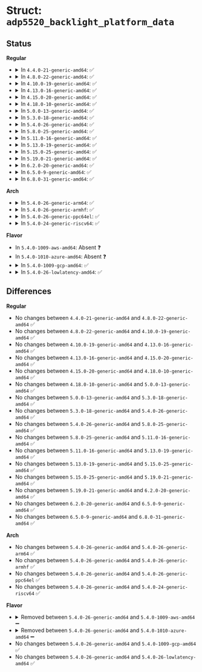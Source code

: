 # Struct: <code>adp5520_backlight_platform_data</code>

## Status
<b>Regular</b>
<ul>
<li>
<details>
<summary>In <code>4.4.0-21-generic-amd64</code>: ✅</summary>

```c
struct adp5520_backlight_platform_data {
    u8 fade_in;
    u8 fade_out;
    u8 fade_led_law;
    u8 en_ambl_sens;
    u8 abml_filt;
    u8 l1_daylight_max;
    u8 l1_daylight_dim;
    u8 l2_office_max;
    u8 l2_office_dim;
    u8 l3_dark_max;
    u8 l3_dark_dim;
    u8 l2_trip;
    u8 l2_hyst;
    u8 l3_trip;
    u8 l3_hyst;
}
```
</details>
</li>
<li>
<details>
<summary>In <code>4.8.0-22-generic-amd64</code>: ✅</summary>

```c
struct adp5520_backlight_platform_data {
    u8 fade_in;
    u8 fade_out;
    u8 fade_led_law;
    u8 en_ambl_sens;
    u8 abml_filt;
    u8 l1_daylight_max;
    u8 l1_daylight_dim;
    u8 l2_office_max;
    u8 l2_office_dim;
    u8 l3_dark_max;
    u8 l3_dark_dim;
    u8 l2_trip;
    u8 l2_hyst;
    u8 l3_trip;
    u8 l3_hyst;
}
```
</details>
</li>
<li>
<details>
<summary>In <code>4.10.0-19-generic-amd64</code>: ✅</summary>

```c
struct adp5520_backlight_platform_data {
    u8 fade_in;
    u8 fade_out;
    u8 fade_led_law;
    u8 en_ambl_sens;
    u8 abml_filt;
    u8 l1_daylight_max;
    u8 l1_daylight_dim;
    u8 l2_office_max;
    u8 l2_office_dim;
    u8 l3_dark_max;
    u8 l3_dark_dim;
    u8 l2_trip;
    u8 l2_hyst;
    u8 l3_trip;
    u8 l3_hyst;
}
```
</details>
</li>
<li>
<details>
<summary>In <code>4.13.0-16-generic-amd64</code>: ✅</summary>

```c
struct adp5520_backlight_platform_data {
    u8 fade_in;
    u8 fade_out;
    u8 fade_led_law;
    u8 en_ambl_sens;
    u8 abml_filt;
    u8 l1_daylight_max;
    u8 l1_daylight_dim;
    u8 l2_office_max;
    u8 l2_office_dim;
    u8 l3_dark_max;
    u8 l3_dark_dim;
    u8 l2_trip;
    u8 l2_hyst;
    u8 l3_trip;
    u8 l3_hyst;
}
```
</details>
</li>
<li>
<details>
<summary>In <code>4.15.0-20-generic-amd64</code>: ✅</summary>

```c
struct adp5520_backlight_platform_data {
    u8 fade_in;
    u8 fade_out;
    u8 fade_led_law;
    u8 en_ambl_sens;
    u8 abml_filt;
    u8 l1_daylight_max;
    u8 l1_daylight_dim;
    u8 l2_office_max;
    u8 l2_office_dim;
    u8 l3_dark_max;
    u8 l3_dark_dim;
    u8 l2_trip;
    u8 l2_hyst;
    u8 l3_trip;
    u8 l3_hyst;
}
```
</details>
</li>
<li>
<details>
<summary>In <code>4.18.0-10-generic-amd64</code>: ✅</summary>

```c
struct adp5520_backlight_platform_data {
    u8 fade_in;
    u8 fade_out;
    u8 fade_led_law;
    u8 en_ambl_sens;
    u8 abml_filt;
    u8 l1_daylight_max;
    u8 l1_daylight_dim;
    u8 l2_office_max;
    u8 l2_office_dim;
    u8 l3_dark_max;
    u8 l3_dark_dim;
    u8 l2_trip;
    u8 l2_hyst;
    u8 l3_trip;
    u8 l3_hyst;
}
```
</details>
</li>
<li>
<details>
<summary>In <code>5.0.0-13-generic-amd64</code>: ✅</summary>

```c
struct adp5520_backlight_platform_data {
    u8 fade_in;
    u8 fade_out;
    u8 fade_led_law;
    u8 en_ambl_sens;
    u8 abml_filt;
    u8 l1_daylight_max;
    u8 l1_daylight_dim;
    u8 l2_office_max;
    u8 l2_office_dim;
    u8 l3_dark_max;
    u8 l3_dark_dim;
    u8 l2_trip;
    u8 l2_hyst;
    u8 l3_trip;
    u8 l3_hyst;
}
```
</details>
</li>
<li>
<details>
<summary>In <code>5.3.0-18-generic-amd64</code>: ✅</summary>

```c
struct adp5520_backlight_platform_data {
    u8 fade_in;
    u8 fade_out;
    u8 fade_led_law;
    u8 en_ambl_sens;
    u8 abml_filt;
    u8 l1_daylight_max;
    u8 l1_daylight_dim;
    u8 l2_office_max;
    u8 l2_office_dim;
    u8 l3_dark_max;
    u8 l3_dark_dim;
    u8 l2_trip;
    u8 l2_hyst;
    u8 l3_trip;
    u8 l3_hyst;
}
```
</details>
</li>
<li>
<details>
<summary>In <code>5.4.0-26-generic-amd64</code>: ✅</summary>

```c
struct adp5520_backlight_platform_data {
    u8 fade_in;
    u8 fade_out;
    u8 fade_led_law;
    u8 en_ambl_sens;
    u8 abml_filt;
    u8 l1_daylight_max;
    u8 l1_daylight_dim;
    u8 l2_office_max;
    u8 l2_office_dim;
    u8 l3_dark_max;
    u8 l3_dark_dim;
    u8 l2_trip;
    u8 l2_hyst;
    u8 l3_trip;
    u8 l3_hyst;
}
```
</details>
</li>
<li>
<details>
<summary>In <code>5.8.0-25-generic-amd64</code>: ✅</summary>

```c
struct adp5520_backlight_platform_data {
    u8 fade_in;
    u8 fade_out;
    u8 fade_led_law;
    u8 en_ambl_sens;
    u8 abml_filt;
    u8 l1_daylight_max;
    u8 l1_daylight_dim;
    u8 l2_office_max;
    u8 l2_office_dim;
    u8 l3_dark_max;
    u8 l3_dark_dim;
    u8 l2_trip;
    u8 l2_hyst;
    u8 l3_trip;
    u8 l3_hyst;
}
```
</details>
</li>
<li>
<details>
<summary>In <code>5.11.0-16-generic-amd64</code>: ✅</summary>

```c
struct adp5520_backlight_platform_data {
    u8 fade_in;
    u8 fade_out;
    u8 fade_led_law;
    u8 en_ambl_sens;
    u8 abml_filt;
    u8 l1_daylight_max;
    u8 l1_daylight_dim;
    u8 l2_office_max;
    u8 l2_office_dim;
    u8 l3_dark_max;
    u8 l3_dark_dim;
    u8 l2_trip;
    u8 l2_hyst;
    u8 l3_trip;
    u8 l3_hyst;
}
```
</details>
</li>
<li>
<details>
<summary>In <code>5.13.0-19-generic-amd64</code>: ✅</summary>

```c
struct adp5520_backlight_platform_data {
    u8 fade_in;
    u8 fade_out;
    u8 fade_led_law;
    u8 en_ambl_sens;
    u8 abml_filt;
    u8 l1_daylight_max;
    u8 l1_daylight_dim;
    u8 l2_office_max;
    u8 l2_office_dim;
    u8 l3_dark_max;
    u8 l3_dark_dim;
    u8 l2_trip;
    u8 l2_hyst;
    u8 l3_trip;
    u8 l3_hyst;
}
```
</details>
</li>
<li>
<details>
<summary>In <code>5.15.0-25-generic-amd64</code>: ✅</summary>

```c
struct adp5520_backlight_platform_data {
    u8 fade_in;
    u8 fade_out;
    u8 fade_led_law;
    u8 en_ambl_sens;
    u8 abml_filt;
    u8 l1_daylight_max;
    u8 l1_daylight_dim;
    u8 l2_office_max;
    u8 l2_office_dim;
    u8 l3_dark_max;
    u8 l3_dark_dim;
    u8 l2_trip;
    u8 l2_hyst;
    u8 l3_trip;
    u8 l3_hyst;
}
```
</details>
</li>
<li>
<details>
<summary>In <code>5.19.0-21-generic-amd64</code>: ✅</summary>

```c
struct adp5520_backlight_platform_data {
    u8 fade_in;
    u8 fade_out;
    u8 fade_led_law;
    u8 en_ambl_sens;
    u8 abml_filt;
    u8 l1_daylight_max;
    u8 l1_daylight_dim;
    u8 l2_office_max;
    u8 l2_office_dim;
    u8 l3_dark_max;
    u8 l3_dark_dim;
    u8 l2_trip;
    u8 l2_hyst;
    u8 l3_trip;
    u8 l3_hyst;
}
```
</details>
</li>
<li>
<details>
<summary>In <code>6.2.0-20-generic-amd64</code>: ✅</summary>

```c
struct adp5520_backlight_platform_data {
    u8 fade_in;
    u8 fade_out;
    u8 fade_led_law;
    u8 en_ambl_sens;
    u8 abml_filt;
    u8 l1_daylight_max;
    u8 l1_daylight_dim;
    u8 l2_office_max;
    u8 l2_office_dim;
    u8 l3_dark_max;
    u8 l3_dark_dim;
    u8 l2_trip;
    u8 l2_hyst;
    u8 l3_trip;
    u8 l3_hyst;
}
```
</details>
</li>
<li>
<details>
<summary>In <code>6.5.0-9-generic-amd64</code>: ✅</summary>

```c
struct adp5520_backlight_platform_data {
    u8 fade_in;
    u8 fade_out;
    u8 fade_led_law;
    u8 en_ambl_sens;
    u8 abml_filt;
    u8 l1_daylight_max;
    u8 l1_daylight_dim;
    u8 l2_office_max;
    u8 l2_office_dim;
    u8 l3_dark_max;
    u8 l3_dark_dim;
    u8 l2_trip;
    u8 l2_hyst;
    u8 l3_trip;
    u8 l3_hyst;
}
```
</details>
</li>
<li>
<details>
<summary>In <code>6.8.0-31-generic-amd64</code>: ✅</summary>

```c
struct adp5520_backlight_platform_data {
    u8 fade_in;
    u8 fade_out;
    u8 fade_led_law;
    u8 en_ambl_sens;
    u8 abml_filt;
    u8 l1_daylight_max;
    u8 l1_daylight_dim;
    u8 l2_office_max;
    u8 l2_office_dim;
    u8 l3_dark_max;
    u8 l3_dark_dim;
    u8 l2_trip;
    u8 l2_hyst;
    u8 l3_trip;
    u8 l3_hyst;
}
```
</details>
</li>
</ul>
<b>Arch</b>
<ul>
<li>
<details>
<summary>In <code>5.4.0-26-generic-arm64</code>: ✅</summary>

```c
struct adp5520_backlight_platform_data {
    u8 fade_in;
    u8 fade_out;
    u8 fade_led_law;
    u8 en_ambl_sens;
    u8 abml_filt;
    u8 l1_daylight_max;
    u8 l1_daylight_dim;
    u8 l2_office_max;
    u8 l2_office_dim;
    u8 l3_dark_max;
    u8 l3_dark_dim;
    u8 l2_trip;
    u8 l2_hyst;
    u8 l3_trip;
    u8 l3_hyst;
}
```
</details>
</li>
<li>
<details>
<summary>In <code>5.4.0-26-generic-armhf</code>: ✅</summary>

```c
struct adp5520_backlight_platform_data {
    u8 fade_in;
    u8 fade_out;
    u8 fade_led_law;
    u8 en_ambl_sens;
    u8 abml_filt;
    u8 l1_daylight_max;
    u8 l1_daylight_dim;
    u8 l2_office_max;
    u8 l2_office_dim;
    u8 l3_dark_max;
    u8 l3_dark_dim;
    u8 l2_trip;
    u8 l2_hyst;
    u8 l3_trip;
    u8 l3_hyst;
}
```
</details>
</li>
<li>
<details>
<summary>In <code>5.4.0-26-generic-ppc64el</code>: ✅</summary>

```c
struct adp5520_backlight_platform_data {
    u8 fade_in;
    u8 fade_out;
    u8 fade_led_law;
    u8 en_ambl_sens;
    u8 abml_filt;
    u8 l1_daylight_max;
    u8 l1_daylight_dim;
    u8 l2_office_max;
    u8 l2_office_dim;
    u8 l3_dark_max;
    u8 l3_dark_dim;
    u8 l2_trip;
    u8 l2_hyst;
    u8 l3_trip;
    u8 l3_hyst;
}
```
</details>
</li>
<li>
<details>
<summary>In <code>5.4.0-24-generic-riscv64</code>: ✅</summary>

```c
struct adp5520_backlight_platform_data {
    u8 fade_in;
    u8 fade_out;
    u8 fade_led_law;
    u8 en_ambl_sens;
    u8 abml_filt;
    u8 l1_daylight_max;
    u8 l1_daylight_dim;
    u8 l2_office_max;
    u8 l2_office_dim;
    u8 l3_dark_max;
    u8 l3_dark_dim;
    u8 l2_trip;
    u8 l2_hyst;
    u8 l3_trip;
    u8 l3_hyst;
}
```
</details>
</li>
</ul>
<b>Flavor</b>
<ul>
<li>
In <code>5.4.0-1009-aws-amd64</code>: Absent ❓
</li>
<li>
In <code>5.4.0-1010-azure-amd64</code>: Absent ❓
</li>
<li>
<details>
<summary>In <code>5.4.0-1009-gcp-amd64</code>: ✅</summary>

```c
struct adp5520_backlight_platform_data {
    u8 fade_in;
    u8 fade_out;
    u8 fade_led_law;
    u8 en_ambl_sens;
    u8 abml_filt;
    u8 l1_daylight_max;
    u8 l1_daylight_dim;
    u8 l2_office_max;
    u8 l2_office_dim;
    u8 l3_dark_max;
    u8 l3_dark_dim;
    u8 l2_trip;
    u8 l2_hyst;
    u8 l3_trip;
    u8 l3_hyst;
}
```
</details>
</li>
<li>
<details>
<summary>In <code>5.4.0-26-lowlatency-amd64</code>: ✅</summary>

```c
struct adp5520_backlight_platform_data {
    u8 fade_in;
    u8 fade_out;
    u8 fade_led_law;
    u8 en_ambl_sens;
    u8 abml_filt;
    u8 l1_daylight_max;
    u8 l1_daylight_dim;
    u8 l2_office_max;
    u8 l2_office_dim;
    u8 l3_dark_max;
    u8 l3_dark_dim;
    u8 l2_trip;
    u8 l2_hyst;
    u8 l3_trip;
    u8 l3_hyst;
}
```
</details>
</li>
</ul>

## Differences
<b>Regular</b>
<ul>
<li>
No changes between <code>4.4.0-21-generic-amd64</code> and <code>4.8.0-22-generic-amd64</code> ✅
</li>
<li>
No changes between <code>4.8.0-22-generic-amd64</code> and <code>4.10.0-19-generic-amd64</code> ✅
</li>
<li>
No changes between <code>4.10.0-19-generic-amd64</code> and <code>4.13.0-16-generic-amd64</code> ✅
</li>
<li>
No changes between <code>4.13.0-16-generic-amd64</code> and <code>4.15.0-20-generic-amd64</code> ✅
</li>
<li>
No changes between <code>4.15.0-20-generic-amd64</code> and <code>4.18.0-10-generic-amd64</code> ✅
</li>
<li>
No changes between <code>4.18.0-10-generic-amd64</code> and <code>5.0.0-13-generic-amd64</code> ✅
</li>
<li>
No changes between <code>5.0.0-13-generic-amd64</code> and <code>5.3.0-18-generic-amd64</code> ✅
</li>
<li>
No changes between <code>5.3.0-18-generic-amd64</code> and <code>5.4.0-26-generic-amd64</code> ✅
</li>
<li>
No changes between <code>5.4.0-26-generic-amd64</code> and <code>5.8.0-25-generic-amd64</code> ✅
</li>
<li>
No changes between <code>5.8.0-25-generic-amd64</code> and <code>5.11.0-16-generic-amd64</code> ✅
</li>
<li>
No changes between <code>5.11.0-16-generic-amd64</code> and <code>5.13.0-19-generic-amd64</code> ✅
</li>
<li>
No changes between <code>5.13.0-19-generic-amd64</code> and <code>5.15.0-25-generic-amd64</code> ✅
</li>
<li>
No changes between <code>5.15.0-25-generic-amd64</code> and <code>5.19.0-21-generic-amd64</code> ✅
</li>
<li>
No changes between <code>5.19.0-21-generic-amd64</code> and <code>6.2.0-20-generic-amd64</code> ✅
</li>
<li>
No changes between <code>6.2.0-20-generic-amd64</code> and <code>6.5.0-9-generic-amd64</code> ✅
</li>
<li>
No changes between <code>6.5.0-9-generic-amd64</code> and <code>6.8.0-31-generic-amd64</code> ✅
</li>
</ul>
<b>Arch</b>
<ul>
<li>
No changes between <code>5.4.0-26-generic-amd64</code> and <code>5.4.0-26-generic-arm64</code> ✅
</li>
<li>
No changes between <code>5.4.0-26-generic-amd64</code> and <code>5.4.0-26-generic-armhf</code> ✅
</li>
<li>
No changes between <code>5.4.0-26-generic-amd64</code> and <code>5.4.0-26-generic-ppc64el</code> ✅
</li>
<li>
No changes between <code>5.4.0-26-generic-amd64</code> and <code>5.4.0-24-generic-riscv64</code> ✅
</li>
</ul>
<b>Flavor</b>
<ul>
<li>
<details>
<summary>Removed between <code>5.4.0-26-generic-amd64</code> and <code>5.4.0-1009-aws-amd64</code> ➖</summary>

```c
struct adp5520_backlight_platform_data {
    u8 fade_in;
    u8 fade_out;
    u8 fade_led_law;
    u8 en_ambl_sens;
    u8 abml_filt;
    u8 l1_daylight_max;
    u8 l1_daylight_dim;
    u8 l2_office_max;
    u8 l2_office_dim;
    u8 l3_dark_max;
    u8 l3_dark_dim;
    u8 l2_trip;
    u8 l2_hyst;
    u8 l3_trip;
    u8 l3_hyst;
}
```
</details>
</li>
<li>
<details>
<summary>Removed between <code>5.4.0-26-generic-amd64</code> and <code>5.4.0-1010-azure-amd64</code> ➖</summary>

```c
struct adp5520_backlight_platform_data {
    u8 fade_in;
    u8 fade_out;
    u8 fade_led_law;
    u8 en_ambl_sens;
    u8 abml_filt;
    u8 l1_daylight_max;
    u8 l1_daylight_dim;
    u8 l2_office_max;
    u8 l2_office_dim;
    u8 l3_dark_max;
    u8 l3_dark_dim;
    u8 l2_trip;
    u8 l2_hyst;
    u8 l3_trip;
    u8 l3_hyst;
}
```
</details>
</li>
<li>
No changes between <code>5.4.0-26-generic-amd64</code> and <code>5.4.0-1009-gcp-amd64</code> ✅
</li>
<li>
No changes between <code>5.4.0-26-generic-amd64</code> and <code>5.4.0-26-lowlatency-amd64</code> ✅
</li>
</ul>
